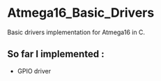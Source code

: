 # Atmega16_Basic_Drivers
Basic drivers implementation for Atmega16 in C.
## So far I implemented :
 - GPIO driver
